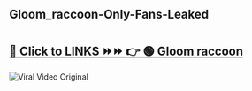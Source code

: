 
 ## Gloom_raccoon-Only-Fans-Leaked

# <h2><a href="https://clipsfans.com/Gloom_raccoon&ref=git">🔗 Click to LINKS ⏩⏩ 👉 🟢 Gloom raccoon </a></h2>

<a href="https://clipsfans.com/Gloom_raccoon&ref=git" rel="nofollow" data-target="animated-image.originalLink"><img src="https://i.ibb.co.com/xMMVF88/686577567.gif" alt="Viral Video Original" style="max-width: 100%; display: inline-block;" data-target="animated-image.originalImage"></a>
